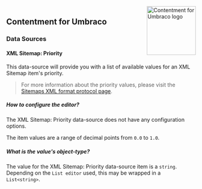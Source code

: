 <img src="../assets/img/logo.png" alt="Contentment for Umbraco logo" title="A state of Umbraco happiness." height="130" align="right">

## Contentment for Umbraco

### Data Sources

#### XML Sitemap: Priority

This data-source will provide you with a list of available values for an XML Sitemap item's priority.

> For more information about the priority values, please visit the [Sitemaps XML format protocol page](https://sitemaps.org/protocol.html#xmlTagDefinitions).


##### How to configure the editor?

The XML Sitemap: Priority data-source does not have any configuration options.

The item values are a range of decimal points from `0.0` to `1.0`.


##### What is the value's object-type?

The value for the XML Sitemap: Priority data-source item is a `string`.
Depending on the `List editor` used, this may be wrapped in a `List<string>`.


